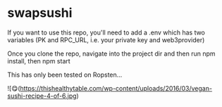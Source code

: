 # swapsushi

If you want to use this repo, you'll need to add a .env which has two variables (PK and RPC_URL, i.e. your private key and web3provider)

Once you clone the repo, navigate into the project dir and then run npm install, then npm start

This has only been tested on Ropsten...

![😋(https://thishealthytable.com/wp-content/uploads/2016/03/vegan-sushi-recipe-4-of-6.jpg)


